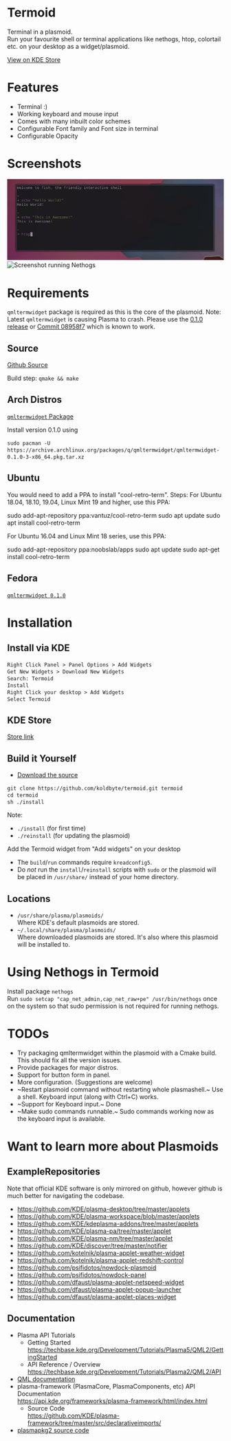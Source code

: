 # Termoid

Terminal in a plasmoid.  
Run your favourite shell or terminal applications like nethogs, htop, colortail etc. on your desktop as a widget/plasmoid.

[View on KDE Store](https://store.kde.org/p/1169451/)

# Features
* Terminal :)
* Working keyboard and mouse input
* Comes with many inbuilt color schemes 
* Configurable Font family and Font size in terminal
* Configurable Opacity 

# Screenshots
![Screenshot showing keyboard input](screenshot.png)
![Screenshot running Nethogs](https://cn.pling.com/img/e/6/3/4/23df0d53b03331a44f31d8b55b9fc93f6a4a.png)

# Requirements
`qmltermwidget` package is required as this is the core of the plasmoid.
Note: Latest `qmltermwidget` is causing Plasma to crash. 
Please use the [0.1.0 release](https://github.com/Swordfish90/qmltermwidget/tree/v0.1.0) or [Commit 08958f7](https://github.com/Swordfish90/qmltermwidget/commit/08958f7c83a7d05627f623b8904f3e79a0b7366b) which is known to work.

## Source

[Github Source](https://github.com/Swordfish90/qmltermwidget)  

Build step: `qmake && make`

## Arch Distros 

[`qmltermwidget` Package](https://www.archlinux.org/packages/community/x86_64/qmltermwidget/)  

Install version 0.1.0 using 
```
sudo pacman -U https://archive.archlinux.org/packages/q/qmltermwidget/qmltermwidget-0.1.0-3-x86_64.pkg.tar.xz
```

## Ubuntu 

You would need to add a PPA to install "cool-retro-term".
Steps:
For Ubuntu 18.04, 18.10, 19.04, Linux Mint 19 and higher, use this PPA:

sudo add-apt-repository ppa:vantuz/cool-retro-term
sudo apt update
sudo apt install cool-retro-term

For Ubuntu 16.04 and Linux Mint 18 series, use this PPA:

sudo add-apt-repository ppa:noobslab/apps
sudo apt update
sudo apt-get install cool-retro-term

## Fedora
[`qmltermwidget 0.1.0`](https://koji.fedoraproject.org/koji/buildinfo?buildID=1129411)

# Installation

## Install via KDE

    Right Click Panel > Panel Options > Add Widgets
    Get New Widgets > Download New Widgets
    Search: Termoid
    Install
    Right Click your desktop > Add Widgets
    Select Termoid


## KDE Store
[Store link](https://store.kde.org/p/1169451/)

## Build it Yourself
* [Download the source](https://github.com/koldbyte/termoid/archive/master.zip)

```
git clone https://github.com/koldbyte/termoid.git termoid
cd termoid
sh ./install
```

Note:  
* `./install`      (for first time)
* `./reinstall`    (for updating the plasmoid)

Add the Termoid widget from "Add widgets" on your desktop

* The `build`/`run` commands require `kreadconfig5`.
* Do *not* run the `install`/`reinstall` scripts with `sudo` or the plasmoid will be placed in `/usr/share/` instead of your home directory.

## Locations

* `/usr/share/plasma/plasmoids/`  
  Where KDE's default plasmoids are stored.
* `~/.local/share/plasma/plasmoids/`  
  Where downloaded plasmoids are stored. It's also where this plasmoid will be installed to.

# Using Nethogs in Termoid
Install package `nethogs`  
Run `sudo setcap "cap_net_admin,cap_net_raw+pe" /usr/bin/nethogs` once on the system so that sudo permission is not required for running nethogs.

# TODOs
* Try packaging qmltermwidget within the plasmoid with a Cmake build. This should fix all the version issues.
* Provide packages for major distros.
* Support for button form in panel.
* More configuration. (Suggestions are welcome)
* ~Restart plasmoid command without restarting whole plasmashell.~ Use a shell. Keyboard input (along with Ctrl+C) works.
* ~Support for Keyboard input.~ Done
* ~Make sudo commands runnable.~ Sudo commands working now as the keyboard input is available.

# Want to learn more about Plasmoids
## ExampleRepositories

Note that official KDE software is only mirrored on github, however github is much better for navigating the codebase.

* https://github.com/KDE/plasma-desktop/tree/master/applets
* https://github.com/KDE/plasma-workspace/blob/master/applets
* https://github.com/KDE/kdeplasma-addons/tree/master/applets
* https://github.com/KDE/plasma-pa/tree/master/applet
* https://github.com/KDE/plasma-nm/tree/master/applet
* https://github.com/KDE/discover/tree/master/notifier
* https://github.com/kotelnik/plasma-applet-weather-widget
* https://github.com/kotelnik/plasma-applet-redshift-control
* https://github.com/psifidotos/nowdock-plasmoid
* https://github.com/psifidotos/nowdock-panel
* https://github.com/dfaust/plasma-applet-netspeed-widget
* https://github.com/dfaust/plasma-applet-popup-launcher
* https://github.com/dfaust/plasma-applet-places-widget


## Documentation

* Plasma API Tutorials
	* Getting Started  
		https://techbase.kde.org/Development/Tutorials/Plasma5/QML2/GettingStarted
	* API Reference / Overview  
		https://techbase.kde.org/Development/Tutorials/Plasma2/QML2/API
* [QML documentation](http://doc.qt.io/qt-5/qtqml-syntax-basics.html)
* plasma-framework (PlasmaCore, PlasmaComponents, etc) API Documentation  
	https://api.kde.org/frameworks/plasma-framework/html/index.html
	* Source Code  
		https://github.com/KDE/plasma-framework/tree/master/src/declarativeimports/
* [plasmapkg2 source code](https://github.com/KDE/plasma-framework/blob/master/src/plasmapkg/plasmapkg.cpp)
